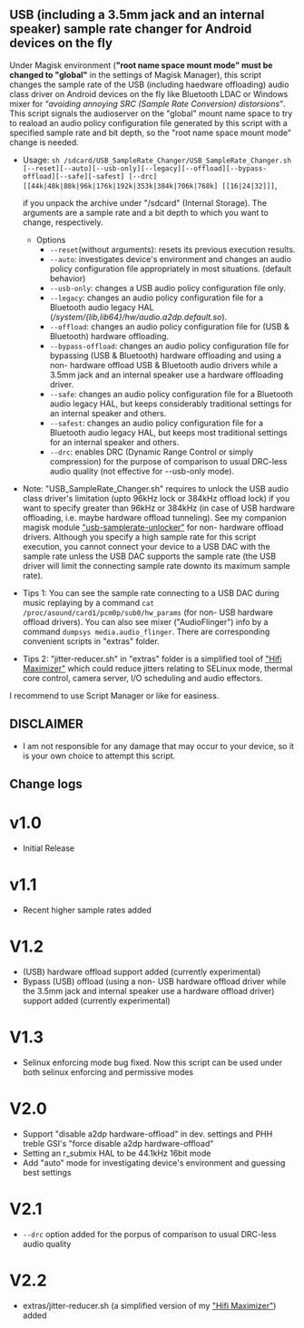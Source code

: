 ## USB (including a 3.5mm jack and an internal speaker) sample rate changer for Android devices on the fly

Under Magisk environment (<strong>"root name space mount mode" must be changed to "global"</strong> in the settings of Magisk Manager), this script changes the sample rate of the USB (including haedware offloading) audio class driver on Android devices on the fly like Bluetooth LDAC or Windows mixer for <q><em>avoiding annoying SRC (Sample Rate Conversion) distorsions</em></q>. This script signals the audioserver on the "global" mount name space to try to reaload an audio policy configuration file generated by this script with a specified sample rate and bit depth, so the "root name space mount mode" change is needed.

* Usage: `sh /sdcard/USB_SampleRate_Changer/USB_SampleRate_Changer.sh [--reset][--auto][--usb-only][--legacy][--offload][--bypass-offload][--safe][-safest] [--drc] [[44k|48k|88k|96k|176k|192k|353k|384k|706k|768k] [[16|24|32]]]`,

  if you unpack the archive under "/sdcard" (Internal Storage). The arguments are a sample rate and a bit depth to which you want to change, respectively.

  - Options
    - `--reset`(without arguments): resets its previous execution results.
    - `--auto`: investigates device's environment and changes an audio policy configuration file appropriately in most situations. (default behavior)
    - `--usb-only`: changes a USB audio policy configuration file only.
    - `--legacy`: changes an audio policy configuration file for a Bluetooth audio legacy HAL (<em>/system/{lib,lib64}/hw/audio.a2dp.default.so</em>).
    - `--offload`: changes an audio policy configuration file for (USB & Bluetooth) hardware offloading. 
    - `--bypass-offload`: changes an audio policy configuration file for bypassing (USB & Bluetooth) hardware offloading and using a non- hardware offload USB & Bluetooth audio drivers while a 3.5mm jack and an internal speaker use a hardware offloading driver.
    - `--safe`: changes an audio policy configuration file for a Bluetooth audio legacy HAL, but keeps considerably traditional settings for an internal speaker and others.
    - `--safest`: changes an audio policy configuration file for a Bluetooth audio legacy HAL, but keeps most traditional settings for an internal speaker and others.
    - `--drc`: enables DRC (Dynamic Range Control or simply compression) for the purpose of comparison to usual DRC-less audio quality (not effective for --usb-only mode).

* Note: "USB_SampleRate_Changer.sh" requires to unlock the USB audio class driver's limitation (upto 96kHz lock or 384kHz offload lock) if you want to specify greater than 96kHz or 384kHz (in case of USB hardware offloading, i.e. maybe hardware offload tunneling). See my companion magisk module ["usb-samplerate-unlocker"](https://github.com/yzyhk904/usb-samplerate-unlocker) for non- hardware offload drivers. Although you specify a high sample rate for this script execution, you cannot connect your device to a USB DAC with the sample rate unless the USB DAC supports the sample rate (the USB driver will limit the connecting sample rate downto its maximum sample rate).
* Tips 1: You can see the sample rate connecting to a USB DAC during music replaying by a command `cat /proc/asound/card1/pcm0p/sub0/hw_params` (for non- USB hardware offload drivers). You can also see mixer ("AudioFlinger") info by a command `dumpsys media.audio_flinger`. There are corresponding convenient scripts in "extras" folder.
* Tips 2: "jitter-reducer.sh" in "extras" folder is a simplified tool of ["Hifi Maximizer"](https://github.com/yzyhk904/hifi-maximizer-mod) which could reduce jitters relating to SELinux mode, thermal core control, camera server, I/O scheduling and audio effectors.

I recommend to use Script Manager or like for easiness.

## DISCLAIMER

* I am not responsible for any damage that may occur to your device, 
   so it is your own choice to attempt this script.

## Change logs

# v1.0
* Initial Release

# v1.1
* Recent higher sample rates added

# V1.2
* (USB) hardware offload support added (currently experimental)
* Bypass (USB) offload (using a non- USB hardware offload driver while the 3.5mm jack and internal speaker use a hardware offload driver) support added (currently experimental)

# V1.3
* Selinux enforcing mode bug fixed. Now this script can be used under both selinux enforcing and permissive modes

# V2.0
* Support "disable a2dp hardware-offload" in dev. settings and PHH treble GSI's "force disable a2dp hardware-offload"
* Setting an r_submix HAL to be 44.1kHz 16bit mode
* Add "auto" mode for investigating device's environment and guessing best settings

# V2.1
* ``--drc`` option added for the porpus of comparison to usual DRC-less audio quality

# V2.2
* extras/jitter-reducer.sh (a simplified version of my ["Hifi Maximizer"](https://github.com/yzyhk904/hifi-maximizer-mod)) added

